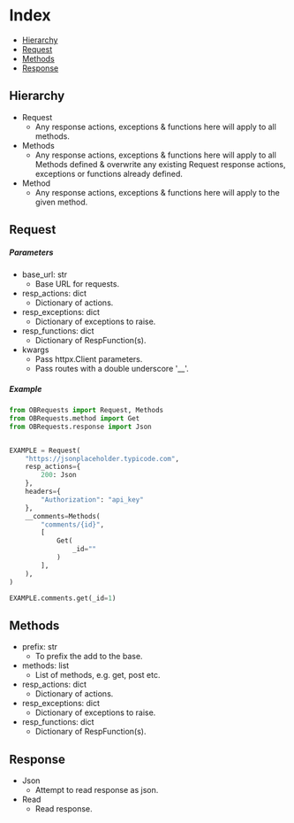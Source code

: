 # Index
- [Hierarchy](#hierarchy)
- [Request](#request)
- [Methods](#methods)
- [Response](#response)

## Hierarchy
- Request
    - Any response actions, exceptions & functions here will apply to all methods.
- Methods
    - Any response actions, exceptions & functions here will apply to all Methods defined & overwrite any existing Request  response actions, exceptions or functions already defined.
- Method 
    -  Any response actions, exceptions & functions here will apply to the given method.

## Request
##### Parameters
- base_url: str
    - Base URL for requests.
- resp_actions: dict
    - Dictionary of actions.
- resp_exceptions: dict
    - Dictionary of exceptions to raise.
- resp_functions: dict
    - Dictionary of RespFunction(s).
- kwargs
    - Pass httpx.Client parameters.
    - Pass routes with a double underscore '__'.

##### Example
```python
from OBRequests import Request, Methods
from OBRequests.method import Get
from OBRequests.response import Json


EXAMPLE = Request(
    "https://jsonplaceholder.typicode.com",
    resp_actions={
        200: Json
    },
    headers={
        "Authorization": "api_key"
    },
    __comments=Methods(
        "comments/{id}",
        [
            Get(
                _id=""
            )
        ],
    ),
)

EXAMPLE.comments.get(_id=1)
```

## Methods
- prefix: str
    - To prefix the add to the base.
- methods: list
    - List of methods, e.g. get, post etc.
- resp_actions: dict
    - Dictionary of actions.
- resp_exceptions: dict
    - Dictionary of exceptions to raise.
- resp_functions: dict
    - Dictionary of RespFunction(s).

## Response
- Json
    - Attempt to read response as json.
- Read
    - Read response.
